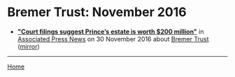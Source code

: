 # Bremer Trust: November 2016

 - [**"Court filings suggest Prince’s estate is worth $200 million"**](https://www.apnews.com/9d1e0cc17bf64d46845040a1e6ce0c75) in [Associated Press News](https://www.apnews.com/) on 30 November 2016 about [Bremer Trust](https://bjmdotnet.github.io/pr1nc3/topics/bremer-trust/) ([mirror](https://web.archive.org/web/*/https://www.apnews.com/9d1e0cc17bf64d46845040a1e6ce0c75))

----

[Home](./)
